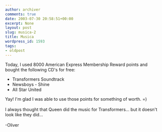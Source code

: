 ```yaml
---
author: archiver
comments: true
date: 2003-07-30 20:58:51+00:00
excerpt: None
layout: post
slug: musica-2
title: Musica
wordpress_id: 1593
tags:
- oldpost
---
```


Today, I used 8000 American Express Membership Reward points and bought the following CD's for free:<ul><li>Transformers Soundtrack</li><li>Newsboys - Shine</li><li>All Star United</li></ul>Yay! I'm glad I was able to use those points for something of worth. =)<br /><br />I always thought that Queen did the music for Transformers... but it doesn't look like they did...<br /><br />-Oliver